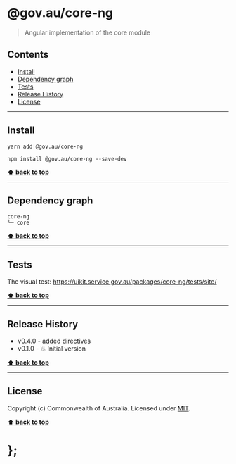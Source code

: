 @gov.au/core-ng
============

> Angular implementation of the core module


## Contents

* [Install](#install)
* [Dependency graph](#dependency-graph)
* [Tests](#tests)
* [Release History](#release-history)
* [License](#license)


----------------------------------------------------------------------------------------------------------------------------------------------------------------


## Install


```shell
yarn add @gov.au/core-ng
```

```shell
npm install @gov.au/core-ng --save-dev
```


**[⬆ back to top](#contents)**


----------------------------------------------------------------------------------------------------------------------------------------------------------------


## Dependency graph

```shell
core-ng
└─ core
```


**[⬆ back to top](#contents)**


----------------------------------------------------------------------------------------------------------------------------------------------------------------


## Tests

The visual test: https://uikit.service.gov.au/packages/core-ng/tests/site/


**[⬆ back to top](#contents)**


----------------------------------------------------------------------------------------------------------------------------------------------------------------


## Release History

* v0.4.0 - added directives
* v0.1.0 - 💥 Initial version


**[⬆ back to top](#contents)**


----------------------------------------------------------------------------------------------------------------------------------------------------------------


## License

Copyright (c) Commonwealth of Australia.
Licensed under [MIT](https://raw.githubusercontent.com/govau/uikit/packages/core/master/LICENSE).


**[⬆ back to top](#contents)**

# };
